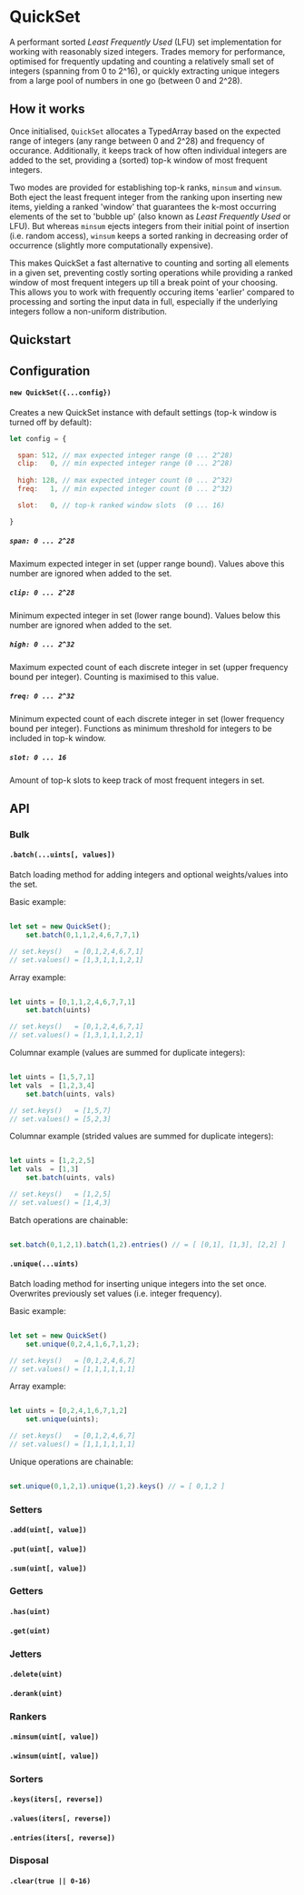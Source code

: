 # QuickSet

A performant sorted *Least Frequently Used* (LFU) set implementation for working with reasonably sized integers. Trades memory for performance, optimised for frequently updating and counting a relatively small set of integers (spanning from 0 to 2^16), or quickly extracting unique integers from a large pool of numbers in one go (between 0 and 2^28).

## How it works
Once initialised, `QuickSet` allocates a TypedArray based on the expected range of integers (any range between 0 and 2^28) and frequency of occurance. 
Additionally, it keeps track of how often individual integers are added to the set, providing a (sorted) top-k window of most frequent integers. 

Two modes are provided for establishing top-k ranks, `minsum` and `winsum`. 
Both eject the least frequent integer from the ranking upon inserting new items, yielding a ranked 'window' that guarantees the k-most occurring elements of the set to 'bubble up' (also known as *Least Frequently Used* or LFU). 
But whereas `minsum` ejects integers from their initial point of insertion (i.e. random access), `winsum` keeps a sorted ranking  in decreasing order of occurrence (slightly more computationally expensive).

This makes QuickSet a fast alternative to counting and sorting all elements in a given set, preventing costly sorting operations while providing a ranked window of most frequent  integers up till a break point of your choosing. 
This allows you to work with frequently occuring items 'earlier' compared to processing and sorting the input data in full, especially if the underlying integers follow a non-uniform distribution.

## Quickstart 

## Configuration

#### `new QuickSet({...config})`

Creates a new QuickSet instance with default settings (top-k window is turned off by default):

```js
let config = {

  span: 512, // max expected integer range (0 ... 2^28)
  clip:   0, // min expected integer range (0 ... 2^28)
  
  high: 128, // max expected integer count (0 ... 2^32)
  freq:   1, // min expected integer count (0 ... 2^32)

  slot:   0, // top-k ranked window slots  (0 ... 16)

}
```

##### `span: 0 ... 2^28`
Maximum expected integer in set (upper range bound). Values above this number are ignored when added to the set.

##### `clip: 0 ... 2^28`
Minimum expected integer in set (lower range bound). Values below this number are ignored when added to the set.

##### `high: 0 ... 2^32`
Maximum expected count of each discrete integer in set (upper frequency bound per integer). Counting is maximised to this value. 

##### `freq: 0 ... 2^32`
Minimum expected count of each discrete integer in set (lower frequency bound per integer). Functions as minimum threshold for integers to be included in top-k window.

##### `slot: 0 ... 16`
Amount of top-k slots to keep track of most frequent integers in set.

## API

### Bulk

#### `.batch(...uints[, values])`
Batch loading method for adding integers and optional  weights/values into the set.

Basic example:

``` js

let set = new QuickSet();
    set.batch(0,1,1,2,4,6,7,7,1)

// set.keys()   = [0,1,2,4,6,7,1]
// set.values() = [1,3,1,1,1,2,1]

```

Array example:

``` js

let uints = [0,1,1,2,4,6,7,7,1]
    set.batch(uints)

// set.keys()   = [0,1,2,4,6,7,1]
// set.values() = [1,3,1,1,1,2,1]

```

Columnar example (values are summed for duplicate integers):

``` js

let uints = [1,5,7,1]
let vals  = [1,2,3,4]
    set.batch(uints, vals)

// set.keys()   = [1,5,7]
// set.values() = [5,2,3]

```

Columnar example (strided values are summed for duplicate integers):

``` js

let uints = [1,2,2,5]
let vals  = [1,3]
    set.batch(uints, vals)

// set.keys()   = [1,2,5]
// set.values() = [1,4,3]

```

Batch operations are chainable: 

``` js

set.batch(0,1,2,1).batch(1,2).entries() // = [ [0,1], [1,3], [2,2] ]

```

#### `.unique(...uints)`
Batch loading method for inserting unique integers into the set once. Overwrites previously set values (i.e. integer frequency).

Basic example:

``` js

let set = new QuickSet()
    set.unique(0,2,4,1,6,7,1,2);

// set.keys()   = [0,1,2,4,6,7]
// set.values() = [1,1,1,1,1,1]

```

Array example:

``` js

let uints = [0,2,4,1,6,7,1,2]
    set.unique(uints);

// set.keys()   = [0,1,2,4,6,7]
// set.values() = [1,1,1,1,1,1]

```

Unique operations are chainable: 

``` js

set.unique(0,1,2,1).unique(1,2).keys() // = [ 0,1,2 ]

```

### Setters

#### `.add(uint[, value])`

#### `.put(uint[, value])`

#### `.sum(uint[, value])`

### Getters

#### `.has(uint)`

#### `.get(uint)`

### Jetters 

#### `.delete(uint)`

#### `.derank(uint)`

### Rankers

#### `.minsum(uint[, value])`

#### `.winsum(uint[, value])`

### Sorters 

#### `.keys(iters[, reverse])`

#### `.values(iters[, reverse])`

#### `.entries(iters[, reverse])` 

### Disposal

#### `.clear(true || 0-16)`
